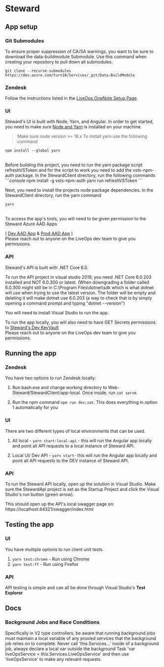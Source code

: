 
# Steward
## App setup
### Git Submodules
To ensure proper suppression of CA/SA warnings, you want to be sure to download the data-buildmodule Submodule.
Use this command when creating your repository to pull down all submodules.
```console
git clone --recurse-submodules https://dev.azure.com/turn10/Services/_git/Data-BuildModule
```

### Zendesk
Follow the instructions listed in the [LiveOps OneNote Setup Page](https://microsoft.sharepoint.com/teams/Turn10LiveOpsTools/_layouts/15/Doc.aspx?sourcedoc={768af33f-6711-4663-815b-7c0007bfa8bf}&action=edit&wd=target%28ZAF.one%7Ce6ecf726-05a8-4a4f-8947-6b605f34e456%2FZendesk%20First%20Time%20setup%7C2f92f1a6-1364-46b7-af36-d29c8a5dgit89dc%2F%29).


### UI
Steward's UI is built with Node, Yarn, and Angular.
In order to get started, you need to make sure [Node and Yarn](https://nodejs.org/en/download/) is installed on your machine.
> Make sure node version >= 16.x 
To install yarn use the following command
```console
npm install --global yarn
```

<br>
Before building the project, you need to run the yarn package script refreshVSToken and for the script to work you need to add the vsts-npm-auth package.
In the StewardClient directory, run the following commands
```console
npm install -g vsts-npm-auth
yarn run refreshVSToken
```

Next, you need to install the projects node package dependencies.
In the StewardClient directory, run the yarn command

```console
yarn 
```

<br />
To access the app's tools, you will need to be given permission to the Steward Azure AAD Apps 
 
( 
[Dev AAD App](https://ms.portal.azure.com/#view/Microsoft_AAD_RegisteredApps/ApplicationMenuBlade/~/Overview/appId/cfe0ac3f-d0a7-4566-99f7-0c56b7a9f7d4/isMSAApp) 
& 
[Prod AAD App](https://ms.portal.azure.com/#view/Microsoft_AAD_RegisteredApps/ApplicationMenuBlade/~/Overview/appId/796faca8-01de-436e-b75e-fb981756d5ed/isMSAApp/) 
)
<br />
Please reach out to anyone on the LiveOps dev team to give you permissions.

### API
Steward's API is built with .NET Core 6.0.

To run the API project in visual studio 2019, you need .NET Core 6.0.203 installed and NOT 6.0.300 or latest. (When downgrading a folder called 6.0.300 might still be in C:\Program Files\dotnet\sdk which is what dotnet
will use when trying to use the latest version. The folder will be empty and deleting it will make dotnet use 6.0.203 (a way to check that is by simply opening a command prompt and typing "dotnet --version")

You will need to install Visual Studio to run the app.

To run the app locally, you will also need to have GET Secrets permissions to 
[Steward's Dev KeyVault](https://ms.portal.azure.com/#@microsoft.onmicrosoft.com/resource/subscriptions/c4dda634-84ec-483e-9ee5-c4c43511f8f3/resourceGroups/steward-dev/providers/Microsoft.KeyVault/vaults/steward-keyvault-dev/overview) <br />
Please reach out to anyone on the LiveOps dev team to give you permissions.

## Running the app
### Zendesk
You have two options to run Zendesk locally:

1) Run bash.exe and change working directory to Web-Steward/StewardClient/app-local. Once inside, run `zat serve`.

2) Run the npm command `npm run dev:zat`. This does everything in option 1 automatically for you

### UI
There are two different types of local environments that can be used.

1) All local - `yarn start:local-api` - this will run the Angular app locally and point all API requests to a local instance of Steward API.

2) Local UI/ Dev API - `yarn start`- this will run the Angular app locally and point all API requests to the DEV instance of Steward API.
  
### API
To run the Steward API locally, open up the solution in Visual Studio. Make sure the StewardApi project is set as the Startup Project and click the Visual Studio's run button (green arrow).

This should open up the API's local swagger page on: https://localhost:44321/swagger/index.html

## Testing the app
### UI
You have multiple options to run client unit tests.

1) `yarn test:chrome` - Run using Chrome
2) `yarn test:ff` - Run using Firefox

### API
API testing is simple and can all be done through Visual Studio's **Test Explorer**

## Docs
### Background Jobs and Race Conditions
Specifically in V2 type controllers, be aware that running background jobs must maintain a local variable of any proxied services
that the background job relies on to complete. Never call 'this.Services...' inside of a background job, always declare a local 
var outside the background Task 'var liveOpsService = this.Services.LiveOpsService' and then use 'liveOpsService' to make
any relevant requests.